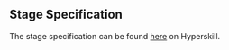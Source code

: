 ## Stage Specification

The stage specification can be found [here](https://hyperskill.org/projects/166/stages/860/implement) on Hyperskill.